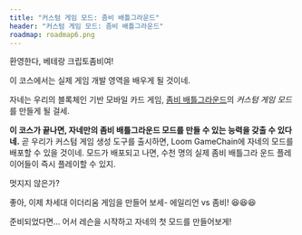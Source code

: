 ```yaml
---
title: "커스텀 게임 모드: 좀비 배틀그라운드"
header: "커스텀 게임 모드: 좀비 배틀그라운드"
roadmap: roadmap6.png
---
```


환영한다, 베테랑 크립토좀비여!

이 코스에서는 실제 게임 개발 영역을 배우게 될 것이네.

자네는 우리의 블록체인 기반 모바일 카드 게임,
<a href="https://loom.games" target=_blank>좀비 배틀그라운드</a>의 *커스텀 게임
모드*를 만들게 될 걸세.

**이 코스가 끝나면, 자네만의 좀비 배틀그라운드 모드를 만들 수 있는 능력을 갖출
수 있다네.** 곧 우리가 커스텀 게임 생성 도구를 출시하면, Loom GameChain에 자네의
모드를 배포할 수 있을 것이네. 모드가 배포되고 나면, 수천 명의 실제 좀비 배틀그라
운드 플레이어들이 즉시 플레이할 수 있지.

멋지지 않은가?

좋아, 이제 차세대 이더리움 게임을 만들어 보세- 에일리언 vs 좀비! 😆😆😆

준비되었다면... 어서 레슨을 시작하고 자네의 첫 모드를 만들어보게!

